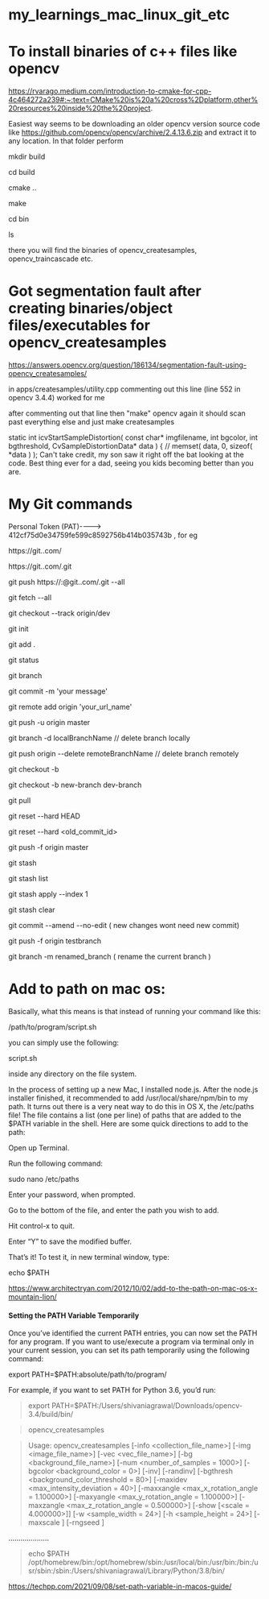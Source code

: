 # my_learnings_mac_linux_git_etc

# To install binaries of c++ files like opencv

https://rvarago.medium.com/introduction-to-cmake-for-cpp-4c464272a239#:~:text=CMake%20is%20a%20cross%2Dplatform,other%20resources%20inside%20the%20project.

Easiest way seems to be downloading an older opencv version source code like https://github.com/opencv/opencv/archive/2.4.13.6.zip and extract it to any location. In that folder perform

mkdir build

cd build

cmake ..

make

cd bin

ls

there you will find the binaries of opencv_createsamples, opencv_traincascade etc.

# Got segmentation fault after creating binaries/object files/executables for opencv_createsamples

https://answers.opencv.org/question/186134/segmentation-fault-using-opencv_createsamples/

in apps/createsamples/utility.cpp commenting out this line (line 552 in opencv 3.4.4) worked for me

after commenting out that line then "make" opencv again it should scan past everything else and just make createsamples

static int icvStartSampleDistortion( const char* imgfilename, int bgcolor, int bgthreshold,
                              CvSampleDistortionData* data )
{
//    memset( data, 0, sizeof( *data ) );
Can't take credit, my son saw it right off the bat looking at the code. Best thing ever for a dad, seeing you kids becoming better than you are.

# My Git commands

Personal Token (PAT)----> 412cf75d0e34759fe599c8592756b414b035743b , for eg

https://git.<organization>.com/<path to repo>

https://git.<organization>.com/<path to repo>.git

git push https://<username>:<PAT>@git.<organization>.com/<path to repo>.git --all

git fetch --all

git checkout --track origin/dev

git init

git add .

git status

git branch

git commit -m 'your message'

git remote add origin 'your_url_name'
 
git push -u origin master

git branch -d localBranchName // delete branch locally

git push origin --delete remoteBranchName // delete branch remotely

git checkout -b <branch-name>
 
git checkout -b new-branch dev-branch
 
git pull <remote>
 
git reset --hard HEAD
 
git reset --hard <old_commit_id>
 
git push -f origin master
 
git stash
 
git stash list
 
git stash apply --index 1
 
git stash clear
 
git commit --amend --no-edit ( new changes wont need new commit)
 
git push -f origin testbranch
 
git branch -m renamed_branch ( rename the current branch )
 

# Add to path on mac os:
 
 Basically, what this means is that instead of running your command like this:

/path/to/program/script.sh

you can simply use the following:

script.sh

inside any directory on the file system.
 

In the process of setting up a new Mac, I installed node.js.  After the node.js installer finished, it recommended to add /usr/local/share/npm/bin to my path.  It turns out there is a very neat way to do this in OS X, the /etc/paths file!  The file contains a list (one per line) of paths that are added to the $PATH variable in the shell. Here are some quick directions to add to the path:

Open up Terminal.
 
Run the following command:

sudo nano /etc/paths

Enter your password, when prompted.
 
Go to the bottom of the file, and enter the path you wish to add.
 
Hit control-x to quit.
 
Enter “Y” to save the modified buffer.
 
That’s it!  To test it, in new terminal window, type:
 
echo $PATH

https://www.architectryan.com/2012/10/02/add-to-the-path-on-mac-os-x-mountain-lion/
 
 
#### Setting the PATH Variable Temporarily
 
Once you’ve identified the current PATH entries, you can now set the PATH for any program. If you want to use/execute a program via terminal only in your current session, you can set its path temporarily using the following command:

export PATH=$PATH:absolute/path/to/program/

For example, if you want to set PATH for Python 3.6, you’d run:

>export PATH=$PATH:/Users/shivaniagrawal/Downloads/opencv-3.4/build/bin/
 
>opencv_createsamples

>Usage: opencv_createsamples
  [-info <collection_file_name>]
  [-img <image_file_name>]
  [-vec <vec_file_name>]
  [-bg <background_file_name>]
  [-num <number_of_samples = 1000>]
  [-bgcolor <background_color = 0>]
  [-inv] [-randinv] [-bgthresh <background_color_threshold = 80>]
  [-maxidev <max_intensity_deviation = 40>]
  [-maxxangle <max_x_rotation_angle = 1.100000>]
  [-maxyangle <max_y_rotation_angle = 1.100000>]
  [-maxzangle <max_z_rotation_angle = 0.500000>]
  [-show [<scale = 4.000000>]]
  [-w <sample_width = 24>]
  [-h <sample_height = 24>]
  [-maxscale <max sample scale = -1.000000>]
  [-rngseed <rng seed = 12345>]
 
   ....................
 
>echo $PATH 
 /opt/homebrew/bin:/opt/homebrew/sbin:/usr/local/bin:/usr/bin:/bin:/usr/sbin:/sbin:/Users/shivaniagrawal/Library/Python/3.8/bin/
 
 
https://techpp.com/2021/09/08/set-path-variable-in-macos-guide/
 
 
